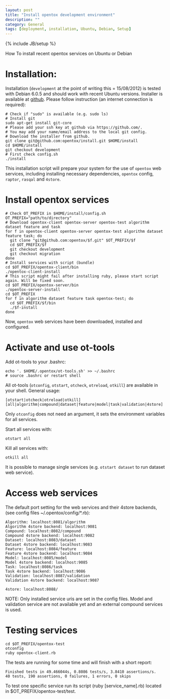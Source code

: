 ```yaml
---
layout: post
title: "Install opentox development environment"
description: ""
category: General
tags: [deployment, installation, Ubuntu, Debian, Setup]
---
```

{% include JB/setup %}

How To install recent opentox services on Ubuntu or Debian

# Installation:

Installation (`development` at the point of writing this = 15/08/2012) is tested with Debian 6.0.5 and should work with recent Ubuntu versions. Installer is available at [github](https://github.com/opentox/install). Please follow instruction (an internet connection is required):

    # Check if "sudo" is available (e.g. sudo ls)
    # Install git
    sudo apt-get install git-core 
    # Please add your ssh key at github via https://github.com/. 
    # You may add your name/email address to the local git config.
    # Download the installer from github. 
    git clone git@github.com:opentox/install.git $HOME/install
    cd $HOME/install
    git checkout development
    # First check config.sh
    ./install

This installation script will prepare your system for the use of `opentox` web services, including installing necessary dependencies, `opentox` config, `raptor`, `rasqal` and `4store`. 

# Install opentox services

    # Check OT_PREFIX in $HOME/install/config.sh 
    OT_PREFIX="path/to/directory"
    # Download opentox-client opentox-server opentox-test algorithm dataset feature and task
    for f in opentox-client opentox-server opentox-test algorithm dataset feature task; do 
      git clone "git@github.com:opentox/$f.git" $OT_PREFIX/$f
      cd $OT_PREFIX/$f
      git checkout development
      git checkout migration
    done 
    # Install services with script (bundle)
    cd $OT_PREFIX/opentox-client/bin 
    ./opentox-client-install 
    # This script might fail after installing ruby, please start script again. Will be fixed soon.
    cd $OT_PREFIX/opentox-server/bin
    ./opentox-server-install
    cd $OT_PREFIX
    for f in algorithm dataset feature task opentox-test; do
      cd $OT_PREFIX/$f/bin
      ./$f-install
    done

Now, `opentox` web services have been downloaded, installed and configured.   
    
# Activate and use ot-tools

Add ot-tools to your .bashrc:

    echo '. $HOME/.opentox/ot-tools.sh' >> ~/.bashrc
    # source .bashrc or restart shell

All ot-tools (`otconfig`, `otstart`, `otcheck`, `otreload`, `otkill`) are available in your shell. General usage: 

    [otstart|otcheck|otreload|otkill] [all|algorithm|compound|dataset|feature|model|task|validation|4store]

Only `otconfig` does not need an argument, it sets the environment variables for all services. 

Start all services with:

    otstart all 

Kill all services with:
    
    otkill all

It is possible to manage single services (e.g. `otstart dataset` to run dataset web service). 

# Access web services

The default port setting for the web services and their 4store backends,  (see config files ~/.opentox/config/\*.rb):

    Algorithm: localhost:8081/algorithm
    Algorithm 4store backend: localhost:9081
    Compound: localhost:8082/compound
    Compound 4store backend: localhost:9082
    Dataset: localhost:8083/dataset
    Dataset 4store backend: localhost:9083
    Feature: localhost:8084/feature
    Feature 4store backend: localhost:9084
    Model: localhost:8085/model
    Model 4store backend: localhost:9085
    Task: localhost:8086/task
    Task 4store backend: localhost:9086
    Validation: localhost:8087/validation
    Validation 4store backend: localhost:9087

    4store: localhost:8088/

NOTE: Only installed service uris are set in the config files. Model and validation service are not available yet and an external compound services is used. 

# Testing services

    cd $OT_PREFIX/opentox-test
    otconfig
    ruby opentox-client.rb

The tests are running for some time and will finish with a short report:
    
    Finished tests in 49.466044s, 0.8086 tests/s, 3.8410 assertions/s.
    40 tests, 190 assertions, 0 failures, 1 errors, 0 skips

To test one specific service run its script (ruby [service_name].rb) located in $OT_PREFIX/opentox-test/test.

